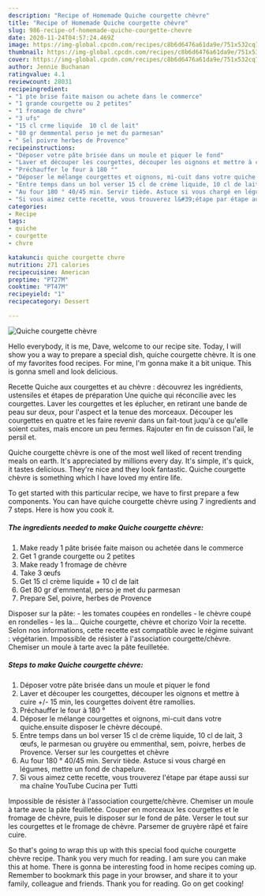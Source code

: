 ```yaml
---
description: "Recipe of Homemade Quiche courgette chèvre"
title: "Recipe of Homemade Quiche courgette chèvre"
slug: 986-recipe-of-homemade-quiche-courgette-chevre
date: 2020-11-24T04:57:24.469Z
image: https://img-global.cpcdn.com/recipes/c8b6d6476a61da9e/751x532cq70/quiche-courgette-chevre-photo-principale-de-la-recette.jpg
thumbnail: https://img-global.cpcdn.com/recipes/c8b6d6476a61da9e/751x532cq70/quiche-courgette-chevre-photo-principale-de-la-recette.jpg
cover: https://img-global.cpcdn.com/recipes/c8b6d6476a61da9e/751x532cq70/quiche-courgette-chevre-photo-principale-de-la-recette.jpg
author: Jennie Buchanan
ratingvalue: 4.1
reviewcount: 28031
recipeingredient:
- "1 pte brise faite maison ou achete dans le commerce"
- "1 grande courgette ou 2 petites"
- "1 fromage de chvre"
- "3 ufs"
- "15 cl crme liquide  10 cl de lait"
- "80 gr demmental perso je met du parmesan"
- " Sel poivre herbes de Provence"
recipeinstructions:
- "Déposer votre pâte brisée dans un moule et piquer le fond"
- "Laver et découper les courgettes, découper les oignons et mettre à cuire +/- 15 min, les courgettes doivent être ramollies."
- "Préchauffer le four à 180 °"
- "Déposer le mélange courgettes et oignons, mi-cuit dans votre quiche.ensuite disposer le chèvre découpé."
- "Entre temps dans un bol verser 15 cl de crème liquide, 10 cl de lait, 3 œufs, le parmesan ou gruyère ou emmenthal, sem, poivre, herbes de Provence. Verser sur les courgettes et chèvre"
- "Au four 180 ° 40/45 min. Servir tiède. Astuce si vous chargé en légumes, mettre un fond de chapelure."
- "Si vous aimez cette recette, vous trouverez l&#39;étape par étape aussi sur ma chaîne YouTube Cucina per Tutti"
categories:
- Recipe
tags:
- quiche
- courgette
- chvre

katakunci: quiche courgette chvre 
nutrition: 271 calories
recipecuisine: American
preptime: "PT27M"
cooktime: "PT47M"
recipeyield: "1"
recipecategory: Dessert

---
```



![Quiche courgette chèvre](https://img-global.cpcdn.com/recipes/c8b6d6476a61da9e/751x532cq70/quiche-courgette-chevre-photo-principale-de-la-recette.jpg)

Hello everybody, it is me, Dave, welcome to our recipe site. Today, I will show you a way to prepare a special dish, quiche courgette chèvre. It is one of my favorites food recipes. For mine, I'm gonna make it a bit unique. This is gonna smell and look delicious.

Recette Quiche aux courgettes et au chèvre : découvrez les ingrédients, ustensiles et étapes de préparation Une quiche qui réconcilie avec les courgettes. Laver les courgettes et les éplucher, en retirant une bande de peau sur deux, pour l&#39;aspect et la tenue des morceaux. Découper les courgettes en quatre et les faire revenir dans un fait-tout juqu&#39;à ce qu&#39;elle soient cuites, mais encore un peu fermes. Rajouter en fin de cuisson l&#39;ail, le persil et.

Quiche courgette chèvre is one of the most well liked of recent trending meals on earth. It's appreciated by millions every day. It's simple, it's quick, it tastes delicious. They're nice and they look fantastic. Quiche courgette chèvre is something which I have loved my entire life.


To get started with this particular recipe, we have to first prepare a few components. You can have quiche courgette chèvre using 7 ingredients and 7 steps. Here is how you cook it.

<!--inarticleads1-->

##### The ingredients needed to make Quiche courgette chèvre:

1. Make ready 1 pâte brisée faite maison ou achetée dans le commerce
1. Get 1 grande courgette ou 2 petites
1. Make ready 1 fromage de chèvre
1. Take 3 œufs
1. Get 15 cl crème liquide + 10 cl de lait
1. Get 80 gr d&#39;emmental, perso je met du parmesan
1. Prepare  Sel, poivre, herbes de Provence


Disposer sur la pâte: - les tomates coupées en rondelles - le chèvre coupé en rondelles - les la… Quiche courgette, chèvre et chorizo Voir la recette. Selon nos informations, cette recette est compatible avec le régime suivant : végétarien. Impossible de résister à l&#39;association courgette/chèvre. Chemiser un moule à tarte avec la pâte feuilletée. 

<!--inarticleads2-->

##### Steps to make Quiche courgette chèvre:

1. Déposer votre pâte brisée dans un moule et piquer le fond
1. Laver et découper les courgettes, découper les oignons et mettre à cuire +/- 15 min, les courgettes doivent être ramollies.
1. Préchauffer le four à 180 °
1. Déposer le mélange courgettes et oignons, mi-cuit dans votre quiche.ensuite disposer le chèvre découpé.
1. Entre temps dans un bol verser 15 cl de crème liquide, 10 cl de lait, 3 œufs, le parmesan ou gruyère ou emmenthal, sem, poivre, herbes de Provence. Verser sur les courgettes et chèvre
1. Au four 180 ° 40/45 min. Servir tiède. Astuce si vous chargé en légumes, mettre un fond de chapelure.
1. Si vous aimez cette recette, vous trouverez l&#39;étape par étape aussi sur ma chaîne YouTube Cucina per Tutti


Impossible de résister à l&#39;association courgette/chèvre. Chemiser un moule à tarte avec la pâte feuilletée. Couper en morceaux les courgettes et le fromage de chèvre, puis le disposer sur le fond de pâte. Verser le tout sur les courgettes et le fromage de chèvre. Parsemer de gruyère râpé et faire cuire. 

So that's going to wrap this up with this special food quiche courgette chèvre recipe. Thank you very much for reading. I am sure you can make this at home. There is gonna be interesting food in home recipes coming up. Remember to bookmark this page in your browser, and share it to your family, colleague and friends. Thank you for reading. Go on get cooking!
